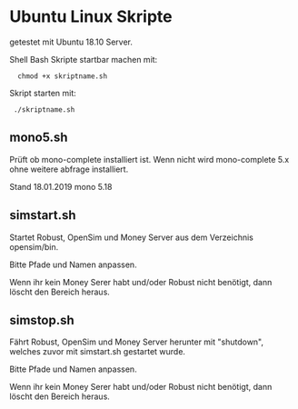 # Ubuntu Linux Skripte
getestet mit Ubuntu 18.10 Server.

Shell Bash Skripte startbar machen mit:

      chmod +x skriptname.sh

Skript starten mit:

     ./skriptname.sh

## mono5.sh
Prüft ob mono-complete installiert ist.
Wenn nicht wird mono-complete 5.x ohne weitere abfrage installiert.

Stand 18.01.2019 mono 5.18

## simstart.sh
Startet Robust, OpenSim und Money Server aus dem Verzeichnis opensim/bin.

Bitte Pfade und Namen anpassen.

Wenn ihr kein Money Serer habt und/oder Robust nicht benötigt, dann löscht den Bereich heraus.

## simstop.sh
Fährt Robust, OpenSim und Money Server herunter mit "shutdown", welches zuvor mit simstart.sh gestartet wurde.

Bitte Pfade und Namen anpassen.

Wenn ihr kein Money Serer habt und/oder Robust nicht benötigt, dann löscht den Bereich heraus.
